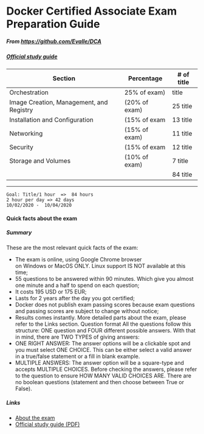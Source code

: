 # Docker Certified Associate Exam Preparation Guide


##### From <https://github.com/Evalle/DCA> 
##### [Official study guide](https://success.docker.com/certification?revision=1)

Section | Percentage | # of title 
--- | --- | --- 
Orchestration | 25% of exam) | title
Image Creation, Management, and Registry | (20% of exam) | 25 title
Installation and Configuration | (15% of exam | 13 title
Networking | (15% of exam) | 11 title
Security | (15% of exam | 12 title
Storage and Volumes | (10% of exam) | 7 title
   |   |   | 84 title

------------------------------------------------------------

	Goal: Title/1 hour  =>  84 hours
	2 hour per day => 42 days
	10/02/2020 -  10/04/2020 


#### Quick facts about the exam
##### Summary
These are the most relevant quick facts of the exam:
* The exam is online, using Google Chrome browser on Windows or MacOS ONLY. Linux support IS NOT available at this time;
* 55 questions to be answered within 90 minutes. Which give you almost one minute and a half to spend on each question;
* It costs 195 USD or 175 EUR;
* Lasts for 2 years after the day you got certified;
* Docker does not publish exam passing scores because exam questions and passing scores are subject to change without notice;
* Results comes instantly.
More detailed parts about the exam, please refer to the Links section.
Question format
All the questions follow this structure: ONE question and FOUR different possible answers.
With that in mind, there are TWO TYPES of giving answers:
* ONE RIGHT ANSWER: The answer options will be a clickable spot and you must select ONE CHOICE. This can be either select a valid answer in a true/false statement or a fill in blank example.
* MULTIPLE ANSWERS: The answer option will be a square-type and accepts MULTIPLE CHOICES. Before checking the answers, please refer to the question to ensure HOW MANY VALID CHOICES ARE.
There are no boolean questions (statement and then choose between True or False).

##### Links
* [About the exam](https://success.docker.com/Certification)
* [Official study guide (PDF)](https://docker.cdn.prismic.io/docker%2Fa2d454ff-b2eb-4e9f-af0e-533759119eee_dca+study+guide+v1.0.1.pdf)
